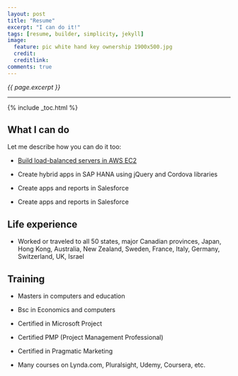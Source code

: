 ```yaml
---
layout: post
title: "Resume"
excerpt: "I can do it!"
tags: [resume, builder, simplicity, jekyll]
image:
  feature: pic white hand key ownership 1900x500.jpg
  credit:
  creditlink:
comments: true
---
```

<i>{{ page.excerpt }}</i>
<hr />

{% include _toc.html %}

## What I can do
Let me describe how you can do it too:

* [Build load-balanced servers in AWS EC2](build-load-balanced-servers-in-AWS-EC2)

* Create hybrid apps in SAP HANA using jQuery and Cordova libraries

* Create apps and reports in Salesforce

* Create apps and reports in Salesforce


## Life experience

* Worked or traveled to all 50 states, major Canadian provinces, Japan, Hong Kong, Australia, New Zealand, Sweden, France, Italy, Germany, Switzerland, UK, Israel

## Training

* Masters in computers and education
* Bsc in Economics and computers

* Certified in Microsoft Project
* Certified PMP (Project Management Professional)

* Certified in Pragmatic Marketing

* Many courses on Lynda.com, Pluralsight, Udemy, Coursera, etc.